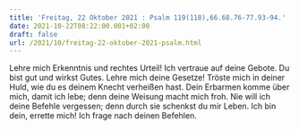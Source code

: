 ```yaml
---
title: 'Freitag, 22 Oktober 2021 : Psalm 119(118),66.68.76-77.93-94.'
date: 2021-10-22T08:22:00.001+02:00
draft: false
url: /2021/10/freitag-22-oktober-2021-psalm.html
---
```


Lehre mich Erkenntnis und rechtes Urteil! Ich vertraue auf deine Gebote. Du bist gut und wirkst Gutes. Lehre mich deine Gesetze! Tröste mich in deiner Huld, wie du es deinem Knecht verheißen hast. Dein Erbarmen komme über mich, damit ich lebe; denn deine Weisung macht mich froh. Nie will ich deine Befehle vergessen; denn durch sie schenkst du mir Leben. Ich bin dein, errette mich! Ich frage nach deinen Befehlen.
